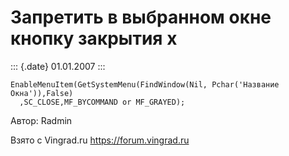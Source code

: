 Запретить в выбранном окне кнопку закрытия x
============================================

::: {.date}
01.01.2007
:::

     
    EnableMenuItem(GetSystemMenu(FindWindow(Nil, Pchar('Название Окна')),False)
      ,SC_CLOSE,MF_BYCOMMAND or MF_GRAYED);

Автор: Radmin

Взято с Vingrad.ru <https://forum.vingrad.ru>
